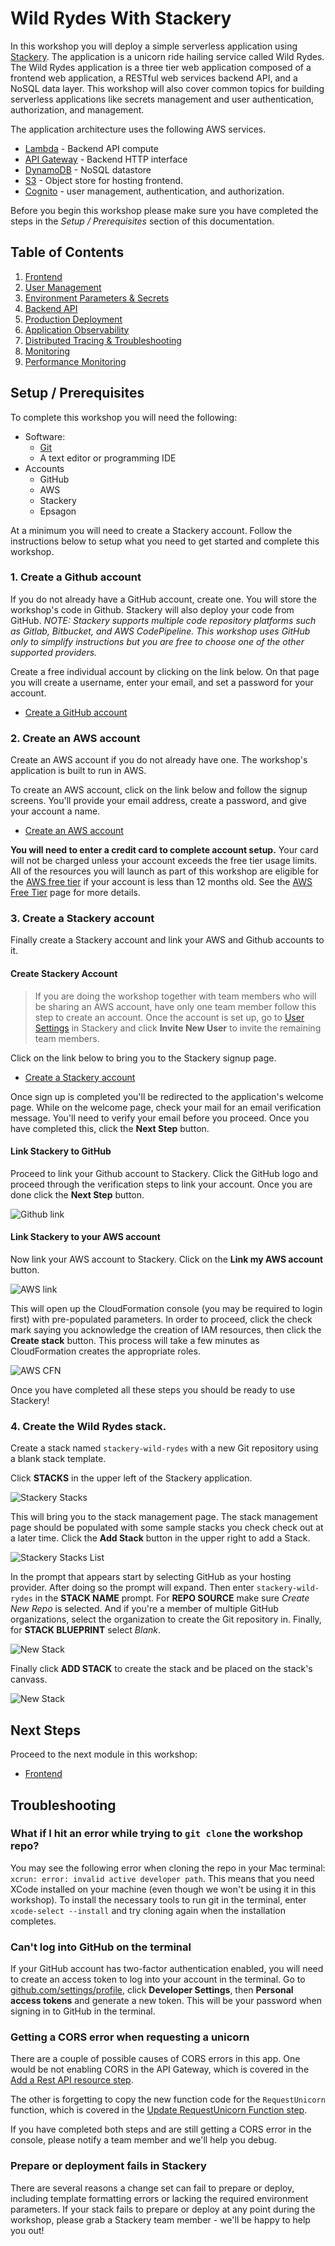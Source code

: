 # Wild Rydes With Stackery

In this workshop you will deploy a simple serverless application using [Stackery](https://stackery.io). The application is a unicorn ride hailing service called Wild Rydes. The Wild Rydes application is a three tier web application composed of a frontend web application, a RESTful web services backend API, and a NoSQL data layer. This workshop will also cover common topics for building serverless applications like secrets management and user authentication, authorization, and management.

The application architecture uses the following AWS services.

* [Lambda](https://aws.amazon.com/lambda/) - Backend API compute
* [API Gateway](https://aws.amazon.com/api-gateway/) - Backend HTTP interface
* [DynamoDB](https://aws.amazon.com/dynamodb/) - NoSQL datastore
* [S3](https://aws.amazon.com/s3/) - Object store for hosting frontend.
* [Cognito](https://aws.amazon.com/cognito/) - user management, authentication, and authorization.

Before you begin this workshop please make sure you have completed the steps in the *Setup / Prerequisites* section of this documentation.

## Table of Contents

1) [Frontend](./01-frontend.md)
1) [User Management](./02-user-management.md)
1) [Environment Parameters & Secrets](./03-environment-parameters.md)
1) [Backend API](./04-backend-api.md)
1) [Production Deployment](./05-production.md)
1) [Application Observability](06-application-observability.md)
1) [Distributed Tracing & Troubleshooting](07-troubleshooting-distributed-tracing.md)
1) [Monitoring](./08-monitoring.md)
1) [Performance Monitoring](./09-performance-monitoring.md)

## Setup / Prerequisites

To complete this workshop you will need the following:

* Software:
  * [Git](https://git-scm.com/downloads)
  * A text editor or programming IDE
* Accounts
  * GitHub
  * AWS
  * Stackery
  * Epsagon

At a minimum you will need to create a Stackery account. Follow the instructions below to setup what you need to get started and complete this workshop.


### 1. Create a Github account
If you do not already have a GitHub account, create one. You will store the workshop's code in Github. Stackery will also deploy your code from GitHub. _NOTE: Stackery supports multiple code repository platforms such as Gitlab, Bitbucket, and AWS CodePipeline. This workshop uses GitHub only to simplify instructions but you are free to choose one of the other supported providers._

Create a free individual account by clicking on the link below. On that page you will create a username, enter your email, and set a password for your account.

* [Create a GitHub account](https://github.com/join?source=pricing-ca)


### 2. Create an AWS account

Create an AWS account if you do not already have one. The workshop's application is built to run in AWS.

To create an AWS account, click on the link below and follow the signup screens. You'll provide your email address, create a password, and give your account a name.

* [Create an AWS account](https://portal.aws.amazon.com/billing/signup)

**You will need to enter a credit card to complete account setup.** Your card will not be charged unless your account exceeds the free tier usage limits. All of the resources you will launch as part of this workshop are eligible for the [AWS free tier](https://aws.amazon.com/free/) if your account is less than 12 months old. See the [AWS Free Tier](https://aws.amazon.com/free/) page for more details.


### 3. Create a Stackery account

Finally create a Stackery account and link your AWS and Github accounts to it.


#### Create Stackery Account

> If you are doing the workshop together with team members who will be sharing an AWS account, have only one team member follow this step to create an account. Once the account is set up, go to [User Settings](https://app.stackery.io/settings/users) in Stackery and click **Invite New User** to invite the remaining team members.

Click on the link below to bring you to the Stackery signup page.

* [Create a Stackery account](https://stackery.io/sign-up)

<!-- FIXME: IMAGE -->

Once sign up is completed you'll be redirected to the application's welcome page. While on the welcome page, check your mail for an email verification message. You'll need to verify your email before you proceed. Once you have completed this, click the **Next Step** button.


#### Link Stackery to GitHub

Proceed to link your Github account to Stackery. Click the GitHub logo and proceed through the verification steps to link your account. Once you are done click the **Next Step** button.

<!-- FIXME: move image to repo -->
![Github link](https://docs.stackery.io/docs/assets/quickstart/link-git.png)

#### Link Stackery to your AWS account

Now link your AWS account to Stackery. Click on the **Link my AWS account** button.

<!-- FIXME: move image to repo -->
![AWS link](https://docs.stackery.io/docs/assets/quickstart/aws1.png)

This will open up the CloudFormation console (you may be required to login first) with pre-populated parameters. In order to proceed, click the check mark saying you acknowledge the creation of IAM resources, then click the **Create stack** button. This process will take a few minutes as CloudFormation creates the appropriate roles.

![AWS CFN](https://docs.stackery.io/docs/assets/quickstart/aws2.png)

Once you have completed all these steps you should be ready to use Stackery!

### 4. Create the Wild Rydes stack.

Create a stack named `stackery-wild-rydes` with a new Git repository using a blank stack template.

Click **STACKS** in the upper left of the Stackery application.

![Stackery Stacks](./images/00-stacks.png)



This will bring you to the stack management page. The stack management page should be populated with some sample stacks you check check out at a later time. Click the **Add Stack** button in the upper right to add a Stack.

![Stackery Stacks List](./images/00-stacks-list.png)



In the prompt that appears start by selecting GitHub as your hosting provider. After doing so the prompt will expand. Then enter `stackery-wild-rydes` in the **STACK NAME** prompt. For **REPO SOURCE** make sure *Create New Repo* is selected. And if you're a member of multiple GitHub organizations, select the organization to create the Git repository in. Finally, for **STACK BLUEPRINT** select *Blank*.

![New Stack](./images/00-new-stack.png)



Finally click **ADD STACK** to create the stack and be placed on the stack's canvass.

![New Stack](./images/00-stackery-canvas.png)

## Next Steps

Proceed to the next module in this workshop:

* [Frontend](./01-frontend.md)

## Troubleshooting

### What if I hit an error while trying to `git clone` the workshop repo?

You may see the following error when cloning the repo in your Mac terminal: `xcrun: error: invalid active developer path`. This means that you need XCode installed on your machine (even though we won't be using it in this workshop). To install the necessary tools to run git in the terminal, enter `xcode-select --install` and try cloning again when the installation completes.

### Can't log into GitHub on the terminal

If your GitHub account has two-factor authentication enabled, you will need to create an access token to log into your account in the terminal. Go to [github.com/settings/profile](https://github.com/settings/profile), click **Developer Settings**, then **Personal access tokens** and generate a new token. This will be your password when signing in to GitHub in the terminal.

### Getting a CORS error when requesting a unicorn

There are a couple of possible causes of CORS errors in this app. One would be not enabling CORS in the API Gateway, which is covered in the [Add a Rest API resource step](https://github.com/stackery/wild-rydes-workshop/blob/master/04-backend-api.md#7-update-requestunicorn-function).

The other is forgetting to copy the new function code for the `RequestUnicorn` function, which is covered in the [Update RequestUnicorn Function step](https://github.com/stackery/wild-rydes-workshop/blob/master/04-backend-api.md#7-update-requestunicorn-function).

If you have completed both steps and are still getting a CORS error in the console, please notify a team member and we'll help you debug.

### Prepare or deployment fails in Stackery

There are several reasons a change set can fail to prepare or deploy, including template formatting errors or lacking the required environment parameters. If your stack fails to prepare or deploy at any point during the workshop, please grab a Stackery team member - we'll be happy to help you out!